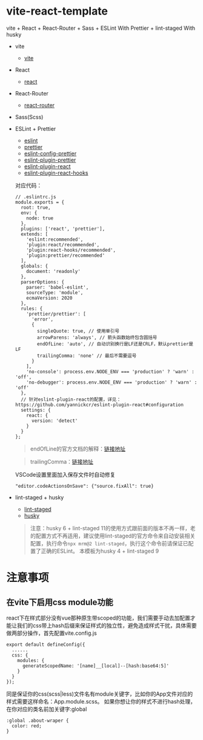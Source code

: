 # vite-react-template
vite + React + React-Router + Sass + ESLint With Prettier + lint-staged With husky

- vite
  - [vite](https://cn.vitejs.dev/)

- React
  - [react](https://reactjs.org/)

- React-Router
  - [react-router](https://reactrouter.com/)

- Sass(Scss)

- ESLint + Prettier
  - [eslint](http://eslint.cn/)
  - [prettier](https://prettier.io/)
  - [eslint-config-prettier](https://github.com/prettier/eslint-config-prettier)
  - [eslint-plugin-prettier](https://github.com/prettier/eslint-plugin-prettier)
  - [eslint-plugin-react](https://github.com/yannickcr/eslint-plugin-react)
  - [eslint-plugin-react-hooks](https://www.npmjs.com/package/eslint-plugin-react-hooks)

  对应代码：
  ```
  // .eslintrc.js
  module.exports = {
    root: true,
    env: {
      node: true
    },
    plugins: ['react', 'prettier'],
    extends: [
      'eslint:recommended',
      'plugin:react/recommended',
      'plugin:react-hooks/recommended',
      'plugin:prettier/recommended'
    ],
    globals: {
      document: 'readonly'
    },
    parserOptions: {
      parser: 'babel-eslint',
      sourceType: 'module',
      ecmaVersion: 2020
    },
    rules: {
      'prettier/prettier': [
        'error',
        {
          singleQuote: true, // 使用单引号
          arrowParens: 'always', // 箭头函数始终包含圆括号
          endOfLine: 'auto', // 自动识别换行是LF还是CRLF，默认prettier是LF
          trailingComma: 'none' // 最后不需要逗号
        }
      ],
      'no-console': process.env.NODE_ENV === 'production' ? 'warn' : 'off',
      'no-debugger': process.env.NODE_ENV === 'production' ? 'warn' : 'off'
    },
    // 针对eslint-plugin-react的配置，详见：https://github.com/yannickcr/eslint-plugin-react#configuration
    settings: {
      react: {
        version: 'detect'
      }
    }
  };

  ```
  > endOfLine的官方文档的解释：[链接地址](https://prettier.io/docs/en/options.html#end-of-line)

  > trailingComma：[链接地址](https://prettier.io/docs/en/options.html#trailing-commas)

  VSCode设置里面加入保存文件时自动修复
  ```
  "editor.codeActionsOnSave": {"source.fixAll": true}
  ```
  
- lint-staged + husky
  - [lint-staged](https://github.com/okonet/lint-staged)
  - [husky](https://github.com/typicode/husky/)
  
  > 注意：husky 6 + lint-staged 11的使用方式跟前面的版本不再一样，老的配置方式不再适用，建议使用lint-staged的官方命令来自动安装相关配置，执行命令` npx mrm@2 lint-staged `，执行这个命令前请保证已配置了正确的ESLint。
  > 本模板为husky 4 + lint-staged 9

# 注意事项
## 在vite下启用css module功能
react下在样式部分没有vue那种原生带scoped的功能，我们需要手动去加配置才能让我们的css带上hash后缀来保证样式的独立性，避免造成样式干扰，具体需要做两部分操作，首先配置vite.config.js
```
export default defineConfig({
  ......
  css: {
    modules: {
      generateScopedName: '[name]__[local]--[hash:base64:5]'
    }
  }
});
```
同是保证你的css(scss|less)文件名有module关键字，比如你的App文件对应的样式需要这样命名：App.module.scss。
如果你想让你的样式不进行hash处理，在你对应的类名前加关键字:global
```
:global .about-wraper {
  color: red;
}
```





